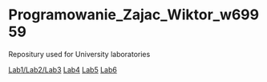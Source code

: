 # Programowanie_Zajac_Wiktor_w69959

Repositury used for University laboratories


[Lab1/Lab2/Lab3](https://wiktor-zajac.github.io/Programowanie_Zajac_Wiktor_w69959/Lab1/)
[Lab4](https://wiktor-zajac.github.io/Programowanie_Zajac_Wiktor_w69959/lab4/)
[Lab5](https://wiktor-zajac.github.io/Programowanie_Zajac_Wiktor_w69959/lab5/)
[Lab6](https://wiktor-zajac.github.io/Programowanie_Zajac_Wiktor_w69959/lab6/)